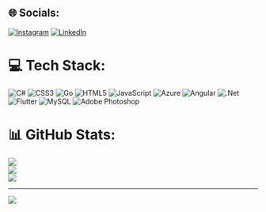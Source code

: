 
## 🌐 Socials:
[![Instagram](https://img.shields.io/badge/Instagram-%23E4405F.svg?logo=Instagram&logoColor=white)](https://instagram.com/vinayak_030) [![LinkedIn](https://img.shields.io/badge/LinkedIn-%230077B5.svg?logo=linkedin&logoColor=white)](https://linkedin.com/in/vinayakagrawal974) 

# 💻 Tech Stack:
![C#](https://img.shields.io/badge/c%23-%23239120.svg?style=for-the-badge&logo=c-sharp&logoColor=white) ![CSS3](https://img.shields.io/badge/css3-%231572B6.svg?style=for-the-badge&logo=css3&logoColor=white) ![Go](https://img.shields.io/badge/go-%2300ADD8.svg?style=for-the-badge&logo=go&logoColor=white) ![HTML5](https://img.shields.io/badge/html5-%23E34F26.svg?style=for-the-badge&logo=html5&logoColor=white) ![JavaScript](https://img.shields.io/badge/javascript-%23323330.svg?style=for-the-badge&logo=javascript&logoColor=%23F7DF1E) ![Azure](https://img.shields.io/badge/azure-%230072C6.svg?style=for-the-badge&logo=azure-devops&logoColor=white) ![Angular](https://img.shields.io/badge/angular-%23DD0031.svg?style=for-the-badge&logo=angular&logoColor=white) ![.Net](https://img.shields.io/badge/.NET-5C2D91?style=for-the-badge&logo=.net&logoColor=white) ![Flutter](https://img.shields.io/badge/Flutter-%2302569B.svg?style=for-the-badge&logo=Flutter&logoColor=white) ![MySQL](https://img.shields.io/badge/mysql-%2300f.svg?style=for-the-badge&logo=mysql&logoColor=white) ![Adobe Photoshop](https://img.shields.io/badge/adobephotoshop-%2331A8FF.svg?style=for-the-badge&logo=adobephotoshop&logoColor=white)
# 📊 GitHub Stats:
![](https://github-readme-stats.vercel.app/api?username=vinayak131&theme=dark&hide_border=false&include_all_commits=true&count_private=false)<br/>
![](https://github-readme-streak-stats.herokuapp.com/?user=vinayak131&theme=dark&hide_border=false)<br/>
![](https://github-readme-stats.vercel.app/api/top-langs/?username=vinayak131&theme=dark&hide_border=false&include_all_commits=true&count_private=false&layout=compact)

---
[![](https://visitcount.itsvg.in/api?id=vinayak131&icon=0&color=0)](https://visitcount.itsvg.in)

<!-- Proudly created with GPRM ( https://gprm.itsvg.in ) -->
